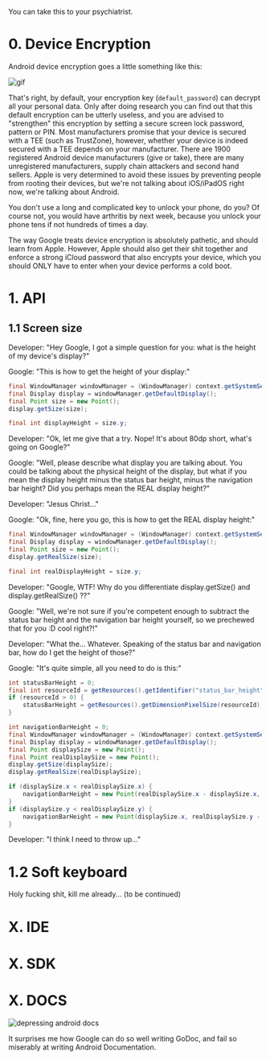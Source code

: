 You can take this to your psychiatrist.

# 0. Device Encryption

Android device encryption goes a little something like this:

![gif](https://user-images.githubusercontent.com/29265684/60131122-fecd2500-97db-11e9-90f9-8a756f525a62.gif)

That's right, by default, your encryption key (`default_password`) can decrypt all your personal data. Only after doing research you can find out that this default encryption can be utterly useless, and you are advised to "strengthen" this encryption by setting a secure screen lock password, pattern or PIN. Most manufacturers promise that your device is secured with a TEE (such as TrustZone), however, whether your device is indeed secured with a TEE depends on your manufacturer. There are 1900 registered Android device manufacturers (give or take), there are many unregistered manufacturers, supply chain attackers and second hand sellers. Apple is very determined to avoid these issues by preventing people from rooting their devices, but we're not talking about iOS/iPadOS right now, we're talking about Android.

You don't use a long and complicated key to unlock your phone, do you? Of course not, you would have arthritis by next week, because you unlock your phone tens if not hundreds of times a day.

The way Google treats device encryption is absolutely pathetic, and should learn from Apple. However, Apple should also get their shit together and enforce a strong iCloud password that also encrypts your device, which you should ONLY have to enter when your device performs a cold boot.

# 1. API

## 1.1 Screen size

Developer: "Hey Google, I got a simple question for you: what is the height of my device's display?"

Google: "This is how to get the height of your display:"

```java
final WindowManager windowManager = (WindowManager) context.getSystemService(Context.WINDOW_SERVICE);
final Display display = windowManager.getDefaultDisplay();
final Point size = new Point();
display.getSize(size);

final int displayHeight = size.y;
```

Developer: "Ok, let me give that a try. Nope! It's about 80dp short, what's going on Google?"

Google: "Well, please describe what display you are talking about. You could be talking about the physical height of the display, but what if you mean the display height minus the status bar height, minus the navigation bar height? Did you perhaps mean the REAL display height?"

Developer: "Jesus Christ..."

Google: "Ok, fine, here you go, this is how to get the REAL display height:"

```java
final WindowManager windowManager = (WindowManager) context.getSystemService(Context.WINDOW_SERVICE);
final Display display = windowManager.getDefaultDisplay();
final Point size = new Point();
display.getRealSize(size);

final int realDisplayHeight = size.y;
```

Developer: "Google, WTF! Why do you differentiate display.getSize() and display.getRealSize() ??"

Google: "Well, we're not sure if you're competent enough to subtract the status bar height and the navigation bar height yourself, so we prechewed that for you :D cool right?!"

Developer: "What the... Whatever. Speaking of the status bar and navigation bar, how do I get the height of those?"

Google: "It's quite simple, all you need to do is this:"

```java
int statusBarHeight = 0;
final int resourceId = getResources().getIdentifier("status_bar_height", "dimen", "android");
if (resourceId > 0) {
    statusBarHeight = getResources().getDimensionPixelSize(resourceId);
}
```

```java
int navigationBarHeight = 0;
final WindowManager windowManager = (WindowManager) context.getSystemService(Context.WINDOW_SERVICE);
final Display display = windowManager.getDefaultDisplay();
final Point displaySize = new Point();
final Point realDisplaySize = new Point();
display.getSize(displaySize);
display.getRealSize(realDisplaySize);

if (displaySize.x < realDisplaySize.x) {
    navigationBarHeight = new Point(realDisplaySize.x - displaySize.x, displaySize.y).y;
}
if (displaySize.y < realDisplaySize.y) {
    navigationBarHeight = new Point(displaySize.x, realDisplaySize.y - displaySize.y).y;
}
```

Developer: "I think I need to throw up..."

# 1.2 Soft keyboard

Holy fucking shit, kill me already... (to be continued)

# X. IDE

# X. SDK

# X. DOCS

<img alt="depressing android docs" src="https://user-images.githubusercontent.com/29265684/60115639-b6047480-97b9-11e9-81b6-849641f66156.png">

It surprises me how Google can do so well writing GoDoc, and fail so miserably at writing Android Documentation.

